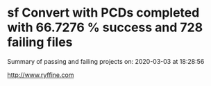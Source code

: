 # sf Convert with PCDs completed with 66.7276 % success and 728 failing files

Summary of passing and failing projects on: 2020-03-03 at 18:28:56

http://www.ryffine.com
